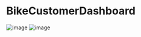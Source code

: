 # BikeCustomerDashboard
![image](https://github.com/ATHARVA-GAWAS/BikeCustomerDashboard/assets/111885892/eab86820-e3eb-4484-bfd0-741566bf093d)
![image](https://github.com/ATHARVA-GAWAS/BikeCustomerDashboard/assets/111885892/659d7b02-e4a8-4ec7-afa5-9f1ccd8b111a)

